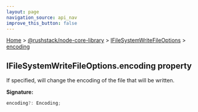 ```yaml
---
layout: page
navigation_source: api_nav
improve_this_button: false
---
```



[Home](./index.md) &gt; [@rushstack/node-core-library](./node-core-library.md) &gt; [IFileSystemWriteFileOptions](./node-core-library.ifilesystemwritefileoptions.md) &gt; [encoding](./node-core-library.ifilesystemwritefileoptions.encoding.md)

## IFileSystemWriteFileOptions.encoding property

If specified, will change the encoding of the file that will be written.

<b>Signature:</b>

```typescript
encoding?: Encoding;
```

